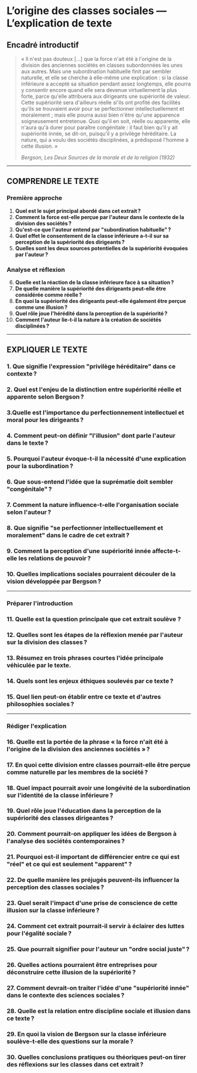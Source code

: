 # L’origine des classes sociales — L’explication de texte

## Encadré introductif
> « Il n'est pas douteux […] que la force n'ait été à l'origine de la division des anciennes sociétés en classes subordonnées les unes aux autres. Mais une subordination habituelle finit par sembler naturelle, et elle se cherche à elle-même une explication : si la classe inférieure a accepté sa situation pendant assez longtemps, elle pourra y consentir encore quand elle sera devenue virtuellement la plus forte, parce qu'elle attribuera aux dirigeants une supériorité de valeur. Cette supériorité sera d'ailleurs réelle si'ils ont profité des facilités qu'ils se trouvaient avoir pour se perfectionner intellectuellement et moralement ; mais elle pourra aussi bien n'être qu'une apparence soigneusement entretenue. Quoi qu'il en soit, réelle ou apparente, elle n'aura qu'à durer pour paraître congénitale : il faut bien qu'il y ait supériorité innée, se dit-on, puisqu'il y a privilège héréditaire. La nature, qui a voulu des sociétés disciplinées, a prédisposé l'homme à cette illusion. »
> 
> *Bergson, Les Deux Sources de la morale et de la religion (1932)*

---

## COMPRENDRE LE TEXTE

### Première approche

1. **Quel est le sujet principal abordé dans cet extrait ?**  
2. **Comment la force est-elle perçue par l'auteur dans le contexte de la division des sociétés ?**  
3. **Qu'est-ce que l'auteur entend par "subordination habituelle" ?**  
4. **Quel effet le consentement de la classe inférieure a-t-il sur sa perception de la supériorité des dirigeants ?**  
5. **Quelles sont les deux sources potentielles de la supériorité évoquées par l'auteur ?**  

### Analyse et réflexion

6. **Quelle est la réaction de la classe inférieure face à sa situation ?**  
7. **De quelle manière la supériorité des dirigeants peut-elle être considérée comme réelle ?**  
8. **En quoi la supériorité des dirigeants peut-elle également être perçue comme une illusion ?**  
9. **Quel rôle joue l'hérédité dans la perception de la supériorité ?**  
10. **Comment l'auteur lie-t-il la nature à la création de sociétés disciplinées ?**  

---

## EXPLIQUER LE TEXTE

### 1. Que signifie l'expression "privilège héréditaire" dans ce contexte ?  

### 2. Quel est l'enjeu de la distinction entre supériorité réelle et apparente selon Bergson ?  

### 3.Quelle est l'importance du perfectionnement intellectuel et moral pour les dirigeants ?  

### 4. Comment peut-on définir "l'illusion" dont parle l'auteur dans le texte ?  

### 5. Pourquoi l'auteur évoque-t-il la nécessité d'une explication pour la subordination ?  

### 6. Que sous-entend l'idée que la suprématie doit sembler "congénitale" ?  

### 7. Comment la nature influence-t-elle l'organisation sociale selon l'auteur ?  

### 8. Que signifie "se perfectionner intellectuellement et moralement" dans le cadre de cet extrait ?  

### 9. Comment la perception d'une supériorité innée affecte-t-elle les relations de pouvoir ?  

### 10. Quelles implications sociales pourraient découler de la vision développée par Bergson ?  

---

### Préparer l'introduction

### 11. Quelle est la question principale que cet extrait soulève ?  

### 12. Quelles sont les étapes de la réflexion menée par l'auteur sur la division des classes ?  

### 13. Résumez en trois phrases courtes l'idée principale véhiculée par le texte.  

### 14. Quels sont les enjeux éthiques soulevés par ce texte ?  

### 15. Quel lien peut-on établir entre ce texte et d'autres philosophies sociales ?  

---

### Rédiger l'explication

### 16. Quelle est la portée de la phrase « la force n'ait été à l'origine de la division des anciennes sociétés » ?  

### 17. En quoi cette division entre classes pourrait-elle être perçue comme naturelle par les membres de la société ?  

### 18. Quel impact pourrait avoir une longévité de la subordination sur l'identité de la classe inférieure ?  

### 19. Quel rôle joue l'éducation dans la perception de la supériorité des classes dirigeantes ?  

### 20. Comment pourrait-on appliquer les idées de Bergson à l'analyse des sociétés contemporaines ?  

### 21. Pourquoi est-il important de différencier entre ce qui est "réel" et ce qui est seulement "apparent" ?  

### 22. De quelle manière les préjugés peuvent-ils influencer la perception des classes sociales ?  

### 23. Quel serait l'impact d'une prise de conscience de cette illusion sur la classe inférieure ?  

### 24. Comment cet extrait pourrait-il servir à éclairer des luttes pour l'égalité sociale ?  

### 25. Que pourrait signifier pour l'auteur un "ordre social juste" ?  

### 26. Quelles actions pourraient être entreprises pour déconstruire cette illusion de la supériorité ?  

### 27. Comment devrait-on traiter l'idée d'une "supériorité innée" dans le contexte des sciences sociales ?  

### 28. Quelle est la relation entre discipline sociale et illusion dans ce texte ?  

### 29. En quoi la vision de Bergson sur la classe inférieure soulève-t-elle des questions sur la morale ?  

### 30. Quelles conclusions pratiques ou théoriques peut-on tirer des réflexions sur les classes dans cet extrait ?  